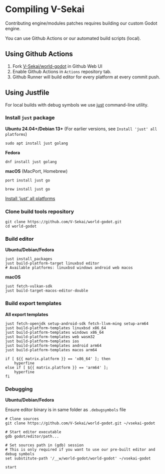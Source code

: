 # Compiling V-Sekai
Contributing engine/modules patches requires building our custom Godot engine.

You can use Github Actions or our automated build scripts (local).

## Using Github Actions
1. Fork [V-Sekai/world-godot](https://github.com/V-Sekai/world-godot) in Github Web UI
2. Enable Github Actions in `Actions` repository tab.
3. Github Runner will build editor for every platform at every commit push.

## Using Justfile
For local builds with debug symbols we use [just](https://github.com/casey/just) command-line utility.

### Install `just` package
**Ubuntu 24.04+/Debian 13+** (For earlier versions, see `Install 'just' all platforms`)
```
sudo apt install just golang
```
**Fedora**
```
dnf install just golang
```
**macOS** (MacPort, Homebrew)
```
port install just go
```
```
brew install just go
```
[Install 'just' all platforms](https://github.com/casey/just?tab=readme-ov-file#packages)

### Clone build tools repository
```
git clone https://github.com/V-Sekai/world-godot.git
cd world-godot
```

### Build editor
 **Ubuntu/Debian/Fedora**
```
just install_packages
just build-platform-target linuxbsd editor
# Available platforms: linuxbsd windows android web macos
```
**macOS**
```
just fetch-vulkan-sdk
just build-target-macos-editor-double
```

### Build export templates
**All export templates**
```
just fetch-openjdk setup-android-sdk fetch-llvm-ming setup-arm64
just build-platform-templates linuxbsd x86_64
just build-platform-templates windows x86_64
just build-platform-templates web wasm32
just build-platform-templates ios
just build-platform-templates android arm64
just build-platform-templates macos arm64

if [ ${{ matrix.platform }} == 'x86_64' ]; then
    hyperfine
else if [ ${{ matrix.platform }} == 'arm64' ];
    hyperfine
fi    
```

### Debugging
 **Ubuntu/Debian/Fedora**
 
 Ensure editor binary is in same folder as `.debugsymbols` file
```
# Clone sources
git clone https://github.com/V-Sekai/world-godot.git ~/vsekai-godot

# Start editor executable
gdb godot/editor/path...

# Set sources path in (gdb) session
# This is only required if you want to use our pre-built editor and debug symbols
set substitute-path '/__w/world-godot/world-godot' ~/vsekai-godot

start
```
